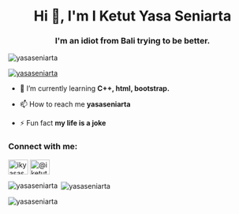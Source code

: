 <h1 align="center">Hi 👋, I'm I Ketut Yasa Seniarta</h1>
<h3 align="center">I'm an idiot from Bali trying to be better.</h3>

<p align="left"> <img src="https://komarev.com/ghpvc/?username=yasaseniarta&label=Profile%20views&color=0e75b6&style=flat" alt="yasaseniarta" /> </p>

<p align="left"> <a href="https://github.com/ryo-ma/github-profile-trophy"><img src="https://github-profile-trophy.vercel.app/?username=yasaseniarta" alt="yasaseniarta" /></a> </p>

- 🌱 I’m currently learning **C++, html, bootstrap.**

- 📫 How to reach me **yasaseniarta**

- ⚡ Fun fact **my life is a joke**

<h3 align="left">Connect with me:</h3>
<p align="left">
<a href="https://instagram.com/ikyasaseniarta" target="blank"><img align="center" src="https://raw.githubusercontent.com/rahuldkjain/github-profile-readme-generator/master/src/images/icons/Social/instagram.svg" alt="ikyasaseniarta" height="30" width="40" /></a>
<a href="https://www.youtube.com/c/iketutyasaseniarta1469" target="blank"><img align="center" src="https://raw.githubusercontent.com/rahuldkjain/github-profile-readme-generator/master/src/images/icons/Social/youtube.svg" alt="@iketutyasaseniarta1469" height="30" width="40" /></a>
</p>

<p><img align="left" src="https://github-readme-stats.vercel.app/api/top-langs?username=yasaseniarta&show_icons=true&locale=en&layout=compact" alt="yasaseniarta" /></p>

<p>&nbsp;<img align="center" src="https://github-readme-stats.vercel.app/api?username=yasaseniarta&show_icons=true&locale=en" alt="yasaseniarta" /></p>

<p><img align="center" src="https://github-readme-streak-stats.herokuapp.com/?user=yasaseniarta&" alt="yasaseniarta" /></p>
